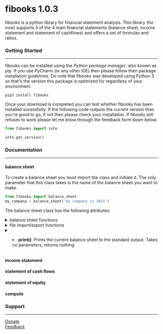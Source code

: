 # fibooks 1.0.3
fibooks is a python library for financial statement analysis. This library (for now) supports 3 of the 4 main financial statements (balance sheet, income statement and statement of cashflows) and offers a set of formulas and ratios. 
### Getting Started
---
fibooks can be installed using the *Python package manager*, also known as pip. If you use PyCharm (or any other IDE) then please follow their package installation guidelines. Do note that fibooks was developed using Python 3 so that's the version this package is optimized for regardless of your environment.
``` shell
pip3 install fibooks
```
Once your download is completed you can test whether fibooks has been installed sucessfully. If the following code outputs the current version then you're good to go, if not then please check your installation. If fibooks still refuses to work please let me know through the feedback form down below.
``` python
from fibooks import info

info.get_version()
```
### Documentation
---
#### balance sheet
To create a balance sheet you must import the class and initiate it. The only parameter that this class takes is the name of the balance sheet you want to make.

``` python
from fibooks import balance_sheet
my_company = balance_sheet('my company in 2021')
```
The balance sheet class has the following attributes:
<details>
<summary>
balance sheet functions
</summary>
<ul>
  <li><b>check_identity()</b>: Checks balance sheet identity. Takes no parameters, returns boolean value</li>
  <li><b>get_assets()</b>: Gets the total value of assets. Takes no parameters, returns rounded float value.</li> 
  <li><b>get_current_assets()</b>: Gets the total value of assets. Takes no parameters, returns rounded float value.</li>  
  <li><b>get_longterm_assets()</b>: Gets the total value of longterm assets. Takes no parameters, returns rounded float value.</li>  
  <li><b>get_equity()</b>: Gets the total value of equity. Takes no parameters, returns rounded float value.</li>  
  <li><b>get_liabilities()</b>: Gets the total value of liabilities. Takes no parameters, returns rounded float value.</li>    
  <li><b>get_current_liabilities()</b>: Gets the total value of current liabilities. Takes no parameters, returns rounded float value. </li>
  <li><b>get_longterm_assets()</b>: Gets the total value of longterm liabilities. Takes no parameters, returns rounded float value.</li>
  <li><b>get_field(field)</b>: Gets the value of a specific. Takes fieldname as parameter, returns field value.</li>
  <li><b>add_current_asset(field, value)</b>: Adds current asset to the balance sheet. Takes fieldname and value as parameter, returns nothing.</li>
  <li><b>add_longterm_asset(field, value)</b>: Adds longterm asset to the balance sheet. Takes fieldname and value as parameter, returns nothing.</li>
  <li><b>add_current_liability(field, value)</b>: Adds current liability to the balance sheet. Takes fieldname and value as parameter, returns nothing.</li>
  <li><b>add_longterm_liability(field, value)</b>: Adds longterm liability to the balance sheet. Takes fieldname and value as parameter, returns nothing.</li>
  <li><b>add_equity(field, value)</b>: Adds equity to the balance sheet. Takes fieldname and value as parameter, returns nothing.</li>
  <li><b>delete_current_asset(field)</b>: deletes current asset to the balance sheet. Takes fieldname as parameter, returns nothing.</li>
  <li><b>delete_longterm_asset(field)</b>: deletes longterm asset to the balance sheet. Takes fieldname as parameter, returns nothing.</li>
  <li><b>empty()</b>: Clears the current balance sheet. Takes no parameters, returns nothing.</li>
  <li><b>make()</b>: Creates the current balance sheet based on the previously given instructions. Takes no parameters, returns nothing.</li>
</ul>
</details>  
  
<details>
<summary>
file import/export functions
</summary>
<ul>
  <li><b>import_json(filename)</b>: Imports a .json file as balance sheet. Takes the filename as parameter, returns nothing.</li> 
  <li><b>export_json(filename)</b>: Exports the current balance sheet to a .json format. Takes the filename as parameter, returns nothing.</li> 
  <li><b>export_excel(filename)</b>: Exports the current balance sheet to an excel spreadsheet. Takes the filename as parameter, returns nothing.</li>  
  <li><b>export_text(filename)</b>: Exports the current balance sheet to a text file. Takes the filename as parameter, returns nothing.</li>  
</ul>   
</details>
<details>
<summary>
  <ul>
  <li><b>print()</b>: Prints the current balance sheet to the standard output. Takes no parameters, returns nothing</li>
  </ul>
</summary>
<h1>test</h1>
</details>

#### income statement
#### statement of cash flows
#### statement of equity
#### compute

### Support
---
[Donate](https://paypal.me/timokats)  
[Feedback](mailto:tpakats@gmail.com)

